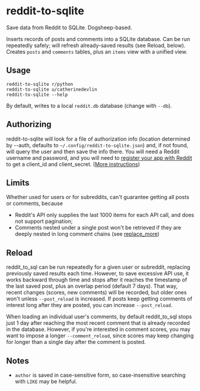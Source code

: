 # reddit-to-sqlite
Save data from Reddit to SQLite. Dogsheep-based.

Inserts records of posts and comments into a SQLite database.  Can 
be run repeatedly safely; will refresh already-saved results (see Reload, below).
Creates `posts` and `comments` tables, plus an `items` view with a unified 
view.

## Usage


    reddit-to-sqlite r/python
    reddit-to-sqlite u/catherinedevlin 
    reddit-to-sqlite --help 

By default, writes to a local `reddit.db` database (change with `--db`).

## Authorizing

reddit-to-sqlite will look for a file of authorization info (location determined 
by --auth, defaults to `~/.config/reddit-to-sqlite.json`) and, if not found, will 
query the user and then save the info there.  You will need a Reddit username and 
password, and you will need to 
[register your app with Reddit](https://www.reddit.com/wiki/api) to get a client_id 
and client_secret.  ([More instructions](https://www.geeksforgeeks.org/how-to-get-client_id-and-client_secret-for-python-reddit-api-registration/))

## Limits

Whether used for users or for subreddits, can't guarantee getting all 
posts or comments, because

- Reddit's API only supplies the last 1000 items for each API call, and does 
not support pagination; 
- Comments nested under a single post won't be retrieved if they are deeply 
nested in long comment chains 
(see [replace_more](https://praw.readthedocs.io/en/latest/tutorials/comments.html#the-replace-more-method)) 

## Reload 

reddit_to_sql can be run repeatedly for a given user or subreddit, replacing previously saved 
results each time.  However, to save excessive API use, it works backward through time and 
stops after it reaches the timestamp of the last saved post, plus an overlap period (default 
7 days).  That way, recent changes (scores, new comments) will be recorded, but older ones
won't unless `--post_reload` is increased.  If posts keep getting comments of interest long 
after they are posted, you can increase `--post_reload`. 

When loading an individual user's comments, by default reddit_to_sql stops just 1 day after 
reaching the most recent comment that is already recorded in the database.  However, if you're 
interested in comment scores, you may want to impose a longer `--comment_reload`, since scores 
may keep changing for longer than a single day after the comment is posted.

## Notes

- `author` is saved in case-sensitive form, so case-insensitive searching with `LIKE` 
may be helpful.
